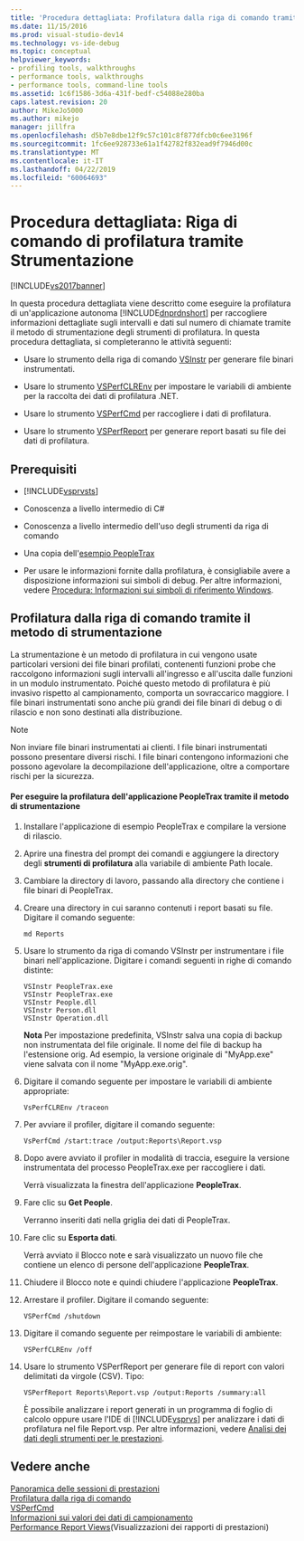 ```yaml
---
title: 'Procedura dettagliata: Profilatura dalla riga di comando tramite Strumentazione | Microsoft Docs'
ms.date: 11/15/2016
ms.prod: visual-studio-dev14
ms.technology: vs-ide-debug
ms.topic: conceptual
helpviewer_keywords:
- profiling tools, walkthroughs
- performance tools, walkthroughs
- performance tools, command-line tools
ms.assetid: 1c6f1586-3d6a-431f-bedf-c54088e280ba
caps.latest.revision: 20
author: MikeJo5000
ms.author: mikejo
manager: jillfra
ms.openlocfilehash: d5b7e8dbe12f9c57c101c8f877dfcb0c6ee3196f
ms.sourcegitcommit: 1fc6ee928733e61a1f42782f832ead9f7946d00c
ms.translationtype: MT
ms.contentlocale: it-IT
ms.lasthandoff: 04/22/2019
ms.locfileid: "60064693"
---
```

# <a name="walkthrough-command-line-profiling-using-instrumentation"></a>Procedura dettagliata: Riga di comando di profilatura tramite Strumentazione
[!INCLUDE[vs2017banner](../includes/vs2017banner.md)]

In questa procedura dettagliata viene descritto come eseguire la profilatura di un'applicazione autonoma [!INCLUDE[dnprdnshort](../includes/dnprdnshort-md.md)] per raccogliere informazioni dettagliate sugli intervalli e dati sul numero di chiamate tramite il metodo di strumentazione degli strumenti di profilatura. In questa procedura dettagliata, si completeranno le attività seguenti:  
  
- Usare lo strumento della riga di comando [VSInstr](../profiling/vsinstr.md) per generare file binari instrumentati.  
  
- Usare lo strumento [VSPerfCLREnv](../profiling/vsperfclrenv.md) per impostare le variabili di ambiente per la raccolta dei dati di profilatura .NET.  
  
- Usare lo strumento [VSPerfCmd](../profiling/vsperfcmd.md) per raccogliere i dati di profilatura.  
  
- Usare lo strumento [VSPerfReport](../profiling/vsperfreport.md) per generare report basati su file dei dati di profilatura.  
  
## <a name="prerequisites"></a>Prerequisiti  
  
- [!INCLUDE[vsprvsts](../includes/vsprvsts-md.md)]  
  
- Conoscenza a livello intermedio di C#  
  
- Conoscenza a livello intermedio dell'uso degli strumenti da riga di comando  
  
- Una copia dell'[esempio PeopleTrax](../profiling/peopletrax-sample-profiling-tools.md)  
  
- Per usare le informazioni fornite dalla profilatura, è consigliabile avere a disposizione informazioni sui simboli di debug. Per altre informazioni, vedere [Procedura: Informazioni sui simboli di riferimento Windows](../profiling/how-to-reference-windows-symbol-information.md).  
  
## <a name="command-line-profiling-using-the-instrumentation-method"></a>Profilatura dalla riga di comando tramite il metodo di strumentazione  
 La strumentazione è un metodo di profilatura in cui vengono usate particolari versioni dei file binari profilati, contenenti funzioni probe che raccolgono informazioni sugli intervalli all'ingresso e all'uscita dalle funzioni in un modulo instrumentato. Poiché questo metodo di profilatura è più invasivo rispetto al campionamento, comporta un sovraccarico maggiore. I file binari instrumentati sono anche più grandi dei file binari di debug o di rilascio e non sono destinati alla distribuzione.  
  
> [!NOTE]
>  Non inviare file binari instrumentati ai clienti. I file binari instrumentati possono presentare diversi rischi. I file binari contengono informazioni che possono agevolare la decompilazione dell'applicazione, oltre a comportare rischi per la sicurezza.  
  
#### <a name="to-profile-the-peopletrax-application-by-using-the-instrumentation-method"></a>Per eseguire la profilatura dell'applicazione PeopleTrax tramite il metodo di strumentazione  
  
1. Installare l'applicazione di esempio PeopleTrax e compilare la versione di rilascio.  
  
2. Aprire una finestra del prompt dei comandi e aggiungere la directory degli **strumenti di profilatura** alla variabile di ambiente Path locale.  
  
3. Cambiare la directory di lavoro, passando alla directory che contiene i file binari di PeopleTrax.  
  
4. Creare una directory in cui saranno contenuti i report basati su file. Digitare il comando seguente:  
  
    ```  
    md Reports  
    ```  
  
5. Usare lo strumento da riga di comando VSInstr per instrumentare i file binari nell'applicazione. Digitare i comandi seguenti in righe di comando distinte:  
  
    ```  
    VSInstr PeopleTrax.exe  
    VSInstr PeopleTrax.exe  
    VSInstr People.dll  
    VSInstr Person.dll  
    VSInstr Operation.dll  
    ```  
  
     **Nota** Per impostazione predefinita, VSInstr salva una copia di backup non instrumentata del file originale. Il nome del file di backup ha l'estensione orig. Ad esempio, la versione originale di "MyApp.exe" viene salvata con il nome "MyApp.exe.orig".  
  
6. Digitare il comando seguente per impostare le variabili di ambiente appropriate:  
  
    ```  
    VsPerfCLREnv /traceon  
    ```  
  
7. Per avviare il profiler, digitare il comando seguente:  
  
    ```  
    VsPerfCmd /start:trace /output:Reports\Report.vsp  
    ```  
  
8. Dopo avere avviato il profiler in modalità di traccia, eseguire la versione instrumentata del processo PeopleTrax.exe per raccogliere i dati.  
  
     Verrà visualizzata la finestra dell'applicazione **PeopleTrax**.  
  
9. Fare clic su **Get People**.  
  
     Verranno inseriti dati nella griglia dei dati di PeopleTrax.  
  
10. Fare clic su **Esporta dati**.  
  
     Verrà avviato il Blocco note e sarà visualizzato un nuovo file che contiene un elenco di persone dell'applicazione **PeopleTrax**.  
  
11. Chiudere il Blocco note e quindi chiudere l'applicazione **PeopleTrax**.  
  
12. Arrestare il profiler. Digitare il comando seguente:  
  
    ```  
    VSPerfCmd /shutdown  
    ```  
  
13. Digitare il comando seguente per reimpostare le variabili di ambiente:  
  
    ```  
    VSPerfCLREnv /off  
    ```  
  
14. Usare lo strumento VSPerfReport per generare file di report con valori delimitati da virgole (CSV). Tipo:  
  
    ```  
    VSPerfReport Reports\Report.vsp /output:Reports /summary:all  
    ```  
  
     È possibile analizzare i report generati in un programma di foglio di calcolo oppure usare l'IDE di [!INCLUDE[vsprvs](../includes/vsprvs-md.md)] per analizzare i dati di profilatura nel file Report.vsp. Per altre informazioni, vedere [Analisi dei dati degli strumenti per le prestazioni](../profiling/analyzing-performance-tools-data.md).  
  
## <a name="see-also"></a>Vedere anche  
 [Panoramica delle sessioni di prestazioni](../profiling/performance-session-overview.md)   
 [Profilatura dalla riga di comando](../profiling/using-the-profiling-tools-from-the-command-line.md)   
 [VSPerfCmd](../profiling/vsperfcmd.md)   
 [Informazioni sui valori dei dati di campionamento](../profiling/understanding-sampling-data-values.md)   
 [Performance Report Views](../profiling/performance-report-views.md)(Visualizzazioni dei rapporti di prestazioni)
